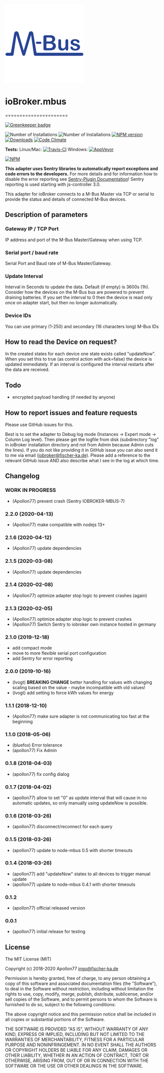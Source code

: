 ![Logo](admin/mbus.png)
# ioBroker.mbus
======================

[![Greenkeeper badge](https://badges.greenkeeper.io/Apollon77/ioBroker.mbus.svg)](https://greenkeeper.io/)

![Number of Installations](http://iobroker.live/badges/mbus-installed.svg) ![Number of Installations](http://iobroker.live/badges/mbus-stable.svg) [![NPM version](http://img.shields.io/npm/v/iobroker.mbus.svg)](https://www.npmjs.com/package/iobroker.mbus)
[![Downloads](https://img.shields.io/npm/dm/iobroker.mbus.svg)](https://www.npmjs.com/package/iobroker.mbus)
[![Code Climate](https://codeclimate.com/github/Apollon77/ioBroker.mbus/badges/gpa.svg)](https://codeclimate.com/github/Apollon77/ioBroker.mbus)

**Tests:** Linux/Mac: [![Travis-CI](http://img.shields.io/travis/Apollon77/ioBroker.mbus/master.svg)](https://travis-ci.org/Apollon77/ioBroker.mbus)
Windows: [![AppVeyor](https://ci.appveyor.com/api/projects/status/github/Apollon77/ioBroker.mbus?branch=master&svg=true)](https://ci.appveyor.com/project/Apollon77/ioBroker-mbus/)

[![NPM](https://nodei.co/npm/iobroker.mbus.png?downloads=true)](https://nodei.co/npm/iobroker.mbus/)

**This adapter uses Sentry libraries to automatically report exceptions and code errors to the developers.** For more details and for information how to disable the error reporting see [Sentry-Plugin Documentation](https://github.com/ioBroker/plugin-sentry#plugin-sentry)! Sentry reporting is used starting with js-controller 3.0.

This adapter for ioBroker connects to a M-Bus Master via TCP or serial to provide the status and details of connected M-Bus devices.

## Description of parameters
### Gateway IP / TCP Port
IP address and port of the M-Bus Master/Gateway when using TCP.

### Serial port / baud rate
Serial Port and Baud rate of M-Bus Master/Gateway.

### Update Interval
Interval in Seconds to update the data. Default (if empty) is 3600s (1h). Consider how the devices on the M-Bus bus are powered to prevent draining batteries. If you set the interval to 0 then the device is read only once on adapter start, but then no longer automatically.

### Device IDs
You can use primary (1-250) and secondary (16 characters long) M-Bus IDs

## How to read the Device on request?
In the created states for each device one state exists called "updateNow". When you set this to true (as control action with ack=false) the device is updated immediately. If an interval is configured the interval restarts after the data are received.

## Todo
* encrypted payload handling (if needed by anyone)

## How to report issues and feature requests

Please use GitHub issues for this.

Best is to set the adapter to Debug log mode (Instances -> Expert mode -> Column Log level). Then please get the logfile from disk (subdirectory "log" in ioBroker installation directory and not from Admin because Admin cuts the lines). If you do not like providing it in GitHub issue you can also send it to me via email (iobroker@fischer-ka.de). Please add a reference to the relevant GitHub issue AND also describe what I see in the log at which time.

## Changelog

### __WORK IN PROGRESS__
* (Apollon77) prevent crash (Sentry IOBROKER-MBUS-7)

### 2.2.0 (2020-04-13)
* (Apollon77) make compatible with nodejs 13+

### 2.1.6 (2020-04-12)
* (Apollon77) update dependencies

### 2.1.5 (2020-03-08)
* (Apollon77) update dependencies

### 2.1.4 (2020-02-08)
* (Apollon77) optimize adapter stop logic to prevent crashes (again)

### 2.1.3 (2020-02-05)
* (Apollon77) optimize adapter stop logic to prevent crashes
* (Apollon77) Switch Sentry to iobroker own instance hosted in germany

### 2.1.0 (2019-12-18)
* add compact mode
* move to more flexible serial port configuration
* add Sentry for error reporting

### 2.0.0 (2019-10-16)
* (lvogt) **BREAKING CHANGE** better handling for values with changing scaling based on the value - maybe incompatible with old values!
* (lvogt) add setting to force kWh values for energy

### 1.1.1 (2018-12-10)
* (Apollon77) make sure adapter is not communicating too fast at the beginning

### 1.1.0 (2018-05-06)
* (bluefox) Error tolerance
* (apollon77) Fix Admin

### 0.1.8 (2018-04-03)
* (apollon77) fix config dialog

### 0.1.7 (2018-04-02)
* (apollon77) allow to set "0" as update interval that will cause in no automatic updates, so only manually using updateNow is possible.

### 0.1.6 (2018-03-26)
* (apollon77) disconnect/reconnect for each query

### 0.1.5 (2018-03-26)
* (apollon77) update to node-mbus 0.5 with shorter timeouts

### 0.1.4 (2018-03-26)
* (apollon77) add "updateNow" states to all devices to trigger manual update
* (apollon77) update to node-mbus 0.4.1 with shorter timeouts

### 0.1.2
* (apollon77) official released version

### 0.0.1
* (apollon77) initial release for testing

## License

The MIT License (MIT)

Copyright (c) 2018-2020 Apollon77 <ingo@fischer-ka.de>

Permission is hereby granted, free of charge, to any person obtaining a copy
of this software and associated documentation files (the "Software"), to deal
in the Software without restriction, including without limitation the rights
to use, copy, modify, merge, publish, distribute, sublicense, and/or sell
copies of the Software, and to permit persons to whom the Software is
furnished to do so, subject to the following conditions:

The above copyright notice and this permission notice shall be included in all
copies or substantial portions of the Software.

THE SOFTWARE IS PROVIDED "AS IS", WITHOUT WARRANTY OF ANY KIND, EXPRESS OR
IMPLIED, INCLUDING BUT NOT LIMITED TO THE WARRANTIES OF MERCHANTABILITY,
FITNESS FOR A PARTICULAR PURPOSE AND NONINFRINGEMENT. IN NO EVENT SHALL THE
AUTHORS OR COPYRIGHT HOLDERS BE LIABLE FOR ANY CLAIM, DAMAGES OR OTHER
LIABILITY, WHETHER IN AN ACTION OF CONTRACT, TORT OR OTHERWISE, ARISING FROM,
OUT OF OR IN CONNECTION WITH THE SOFTWARE OR THE USE OR OTHER DEALINGS IN THE
SOFTWARE.
